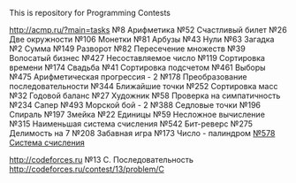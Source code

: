 This is repository for Programming Contests

http://acmp.ru/?main=tasks
№8 Арифметика
№52 Счастливый билет
№26 Две окружности
№106 Монетки
№81 Арбузы
№43 Нули
№63 Загадка
№2 Сумма
№149 Разворот
№82 Пересечение множеств
№39 Волосатый бизнес
№427 Несоставляемое число
№119 Сортировка времени
№174 Свадьба
№41 Сортировка подсчетом
№461 Выборы
№475 Арифметическая прогрессия - 2
№178 Преобразование последовательности
№344 Ближайшие точки
№252 Сортировка масс
№32 Годовой баланс
№27 Художник
№58 Проверка на симпатичность
№234 Сапер
№493 Морской бой - 2
№388 Седловые точки
№196 Спираль
№197 Змейка
№22 Единицы
№59 Несложное вычисление
№315 Наименьшая система счисления
№542 Бит-реверс
№275 Делимость на 7
№208 Забавная игра
№173 Число - палиндром
[№578 Система счисления](https://github.com/ipcross/sp/tree/3d541f518c86da572971d2043410c2f9384a3a6f)

http://codeforces.ru
№13 C. Последовательность
http://codeforces.ru/contest/13/problem/C

